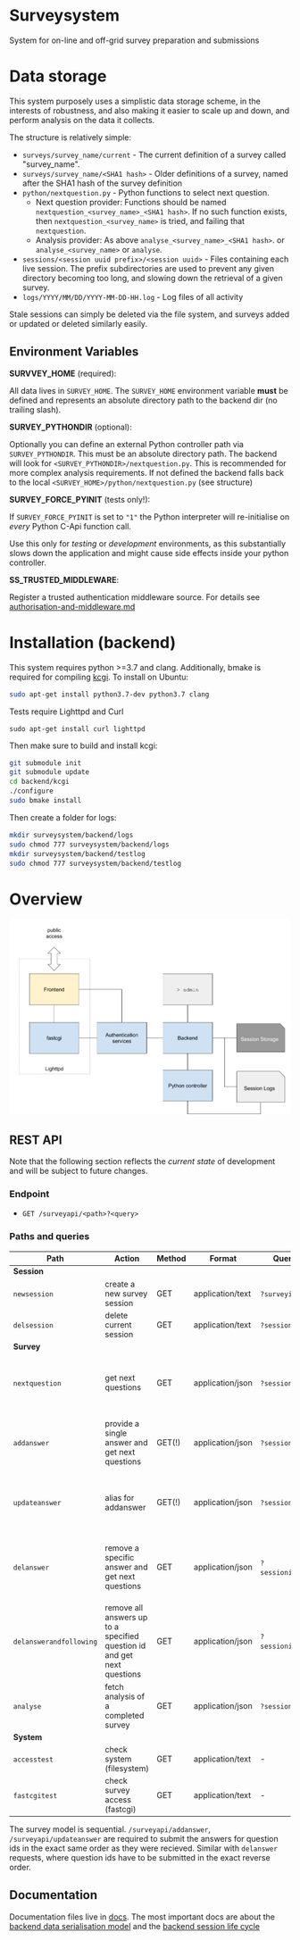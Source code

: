 # Surveysystem
System for on-line and off-grid survey preparation and submissions


# Data storage

This system purposely uses a simplistic data storage scheme, in the
interests of robustness, and also making it easier to scale up and down,
and perform analysis on the data it collects.

The structure is relatively simple:

* `surveys/survey_name/current` - The current definition of a survey called "survey_name".
* `surveys/survey_name/<SHA1 hash>` - Older definitions of a survey, named after the SHA1 hash of the survey definition
* `python/nextquestion.py` - Python functions to select next question.
    - Next question provider: Functions should be named `nextquestion_<survey_name>_<SHA1 hash>`.  If no such function exists, then `nextquestion_<survey_name>` is tried, and failing that `nextquestion`.
    - Analysis provider: As above `analyse_<survey_name>_<SHA1 hash>`.  or `analyse_<survey_name>` or `analyse`.
* `sessions/<session uuid prefix>/<session uuid>` - Files containing each live session.  The prefix subdirectories are used to
prevent any given directory becoming too long, and slowing down the retrieval of a given survey.
* `logs/YYYY/MM/DD/YYYY-MM-DD-HH.log` - Log files of all activity

Stale sessions can simply be deleted via the file system, and surveys added or updated or deleted similarly easily.

## Environment Variables

**SURVVEY_HOME** (required):

All data lives in `SURVEY_HOME`. The `SURVEY_HOME` environment variable **must** be defined and represents an absolute directory path to the backend dir (no trailing slash).

**SURVEY_PYTHONDIR** (optional):

Optionally you can define an external Python controller path via `SURVEY_PYTHONDIR`. This must be an absolute directory path. The backend will look for `<SURVEY_PYTHONDIR>/nextquestion.py`. This is recommended for more complex analysis requirements.
If not defined the backend falls back to the local `<SURVEY_HOME>/python/nextquestion.py` (see structure)

**SURVEY_FORCE_PYINIT** (tests <span color="red">only!</span>):

If `SURVEY_FORCE_PYINIT` is set to `"1"` the Python interpreter will re-initialise on *every* Python C-Api function call.

Use this only for *testing* or *development* environments, as this substantially slows down the application and might cause side effects inside your python controller.


**SS_TRUSTED_MIDDLEWARE**:

Register a trusted authentication middleware source. For details see [authorisation-and-middleware.md](docs/authorisation-and-middleware.md)

# Installation (backend)

This system requires python >=3.7 and clang. Additionally, bmake is required for compiling [kcgi](https://kristaps.bsd.lv/kcgi/index.html). To install on Ubuntu:

```bash
sudo apt-get install python3.7-dev python3.7 clang
```

Tests require Lighttpd and Curl

```
sudo apt-get install curl lighttpd
```

Then make sure to build and install kcgi:

```bash
git submodule init
git submodule update
cd backend/kcgi
./configure
sudo bmake install
```

Then create a folder for logs:

```bash
mkdir surveysystem/backend/logs
sudo chmod 777 surveysystem/backend/logs
mkdir surveysystem/backend/testlog
sudo chmod 777 surveysystem/backend/testlog
```

# Overview

![surveysystem architecture](docs/architecture.png)

## REST API

Note that the following section reflects the *current state* of development and will be subject to future changes.

### Endpoint

 * `GET /surveyapi/<path>?<query>`

### Paths and queries

| Path                    | Action                                                                  | Method | Format           | Query params            | Returns |
| ---                     | ---                                                                     | ---    | ---              | ---                     |  ---       |
| **Session**             |                                                                         |        |                  |                         |         |
| `newsession`            | create a new survey session                                             | GET    | application/text | `?surveyid`             | session id |
| `delsession`            | delete current session                                                  | GET    | application/text | `?sessionid`            | -       |
| **Survey**              |                                                                         |        |                  |                         |         |
| `nextquestion`          | get next questions                                                      | GET    | application/json | `?sessionid`            | `{ status, message, next_questions[] }`<br> [next_questions response](docs/next-questions-response.md) |
| `addanswer`             | provide a single answer and get next questions                          | GET(!) | application/json | `?sessionid&answer`     | `{ status, message, next_questions[] }`<br> [next_questions response](docs/next-questions-response.md) |
| `updateanswer`          | alias for addanswer                                                     | GET(!) | application/json | `?sessionid&answer`     | `{ status, message, next_questions[] }`<br> [next_questions response](docs/next-questions-response.md) |
| `delanswer`             | remove a specific answer and get next questions                         | GET    | application/json | `?sessionid&questionid` | `{ status, message, next_questions[] }`<br> [*updated* next_questions response](docs/next-questions-response.md) |
| `delanswerandfollowing` | remove all answers up to a specified question id and get next questions | GET    | application/json | `?sessionid&questionid` | `{ status, message, next_questions[] }`<br> [*updated* next_questions response](docs/next-questions-response.md) |
| `analyse`               | fetch analysis of a completed survey                                    | GET    | application/json | `?sessionid`            | `{ feedback, report}`<br> survey analysis |
| **System**              |                                                                         |        |                  |                         |         |
| `accesstest`            | check system (filesystem)                                               | GET    | application/text | -                       | - |
| `fastcgitest`           | check survey access (fastcgi)                                           | GET    | application/text | -                       | - |

The survey model is sequential. `/surveyapi/addanswer`, `/surveyapi/updateanswer` are required to submit the answers for question ids in the exact same order as they were recieved. Similar with `delanswer` requests, where question ids have to be submitted in the exact reverse order.

## Documentation

Documentation files live in [docs](docs/). The most important docs are about the [backend data serialisation model](docs/data-serialisation.md) and the [backend session life cycle](docs/sessions.md)
